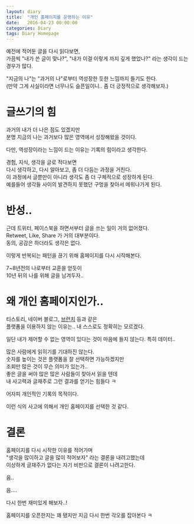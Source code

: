 ```yaml
---
layout: diary
title:  "개인 홈페이지를 운영하는 이유"
date:   2016-04-23 00:00:00 
categories: Diary
tags: Diary Homepage
---
```


예전에 적어둔 글을 다시 읽다보면,  
가끔씩 "내가 쓴 글이 맞나?", "내가 이걸 이렇게 까지 깊게 했었나?" 라는 생각이 드는 경우가 많다.  

"지금의 나"는 "과거의 나"로부터 역성장한 듯한 느낌까지 들기도 한다.  
(만약 그게 사실이라면 너무나도 슬픈일이니.. 좀 더 긍정적으로 생각해보자.)  

<!--more-->

# 글쓰기의 힘

과거의 내가 더 나은 점도 있겠지만  
분명 지금의 나는 과거보다 많은 영역에서 성장해왔을 것이다.  

다만, 역성장이라는 느낌이 드는 이유는 기록의 힘이라고 생각한다.  

경험, 지식, 생각을 글로 적다보면  
다시 생각하고, 다시 알아보고, 좀 더 다듬는 과정을 거친다.  
이 과정에서 글뿐만이 아니라 생각도 좀 더 구체적으로 성장하게 된다.  
예를들어 생각들 사이의 발견하지 못했던 구멍을 찾아서 메워나가게 된다.  


# 반성..

근데 트위터, 페이스북을 하면서부터 글을 쓰는 일이 거의 없어졌다.  
Retweet, Like, Share 가 거의 대부분이다.  
동의, 공감은 하더라도 생각은 없다.  

이렇게 반복되는 패턴을 끊기 위해 홈페이지를 다시 시작해본다.  

7~8년전의 나로부터 교훈을 얻듯이  
10년 뒤의 나를 위해 글을 남겨두자..  

# 왜 개인 홈페이지인가..

티스토리, 네이버 블로그, [브런치](https://brunch.co.kr/) 등과 같은  
플랫폼을 이용하지 않는 이유는.. 내 스스로도 정확히는 모르겠다.  

일단 내가 제어할 수 없는 영역이 있다는 것이 마음에 들지 않는다. 특히 데이터..  

많은 사람에게 읽히기를 기대하진 않는다.  
숫자를 높이는 것은 플랫폼을 잘 선택하면 가능하겠지만  
조회만 많은 것이 무슨 의미가 있는가..  
좋은 글을 써야 많은 많은 사람들이 찾아서 읽을 텐데  
내 사고력과 글재주로 그런 결과를 얻기는 힘들다 ㅋ  

어자피 개인적인 기록의 목적이다.  

이런 식의 사고에 의해서 개인 홈페이지를 선택한 것 같다.  

# 결론

홈페이지를 다시 시작한 이유를 적어가며  
"생각을 많이하고 글을 많이 적어보자" 라는 결론을 내려고했는데  
이상하게 글재주가 없다는 자기 비판으로 결론이 나려고한다.  

음..  

음....  

다시 한번 재미있게 해보자..!  

홈페이지를 오픈한지는 꽤 됐지만 지금 다시 한번 각오를 잡아본다 ㅋ  

